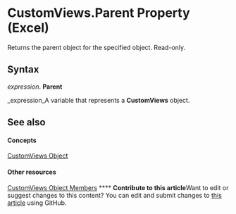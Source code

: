 
# CustomViews.Parent Property (Excel)

Returns the parent object for the specified object. Read-only.


## Syntax

 _expression_. **Parent**

 _expression_A variable that represents a  **CustomViews** object.


## See also


#### Concepts


 [CustomViews Object](f970bdf7-371b-ba41-89a3-bef2c6907f1a.md)
#### Other resources


 [CustomViews Object Members](694d7e53-a38b-e4c3-eb44-d35c758e1352.md)
****   **Contribute to this article**Want to edit or suggest changes to this content? You can edit and submit changes to  [this article](https://github.com/jhershey00/VBA_Excel_Test/OpenXMLCon/articles/2e93a7f0-75ea-709b-d1ba-aaf49ff2a536.md) using GitHub.

